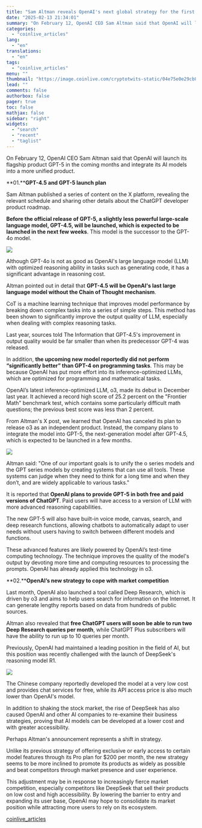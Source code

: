 ```yaml
---
title: "Sam Altman reveals OpenAI's next global strategy for the first time"
date: "2025-02-13 21:34:01"
summary: "‍‍‍‍On February 12, OpenAI CEO Sam Altman said that OpenAI will launch its flagship product GPT-5 in the coming months and integrate its AI models into a more unified product. 01.GPT-4.5 and GPT-5 launch planSam Altman published a series of content on the X platform, revealing the relevant schedule and..."
categories:
  - "coinlive_articles"
lang:
  - "en"
translations:
  - "en"
tags:
  - "coinlive_articles"
menu: ""
thumbnail: "https://image.coinlive.com/cryptotwits-static/04e75e0e29cb87998c84c7348521c02f.jpg"
lead: ""
comments: false
authorbox: false
pager: true
toc: false
mathjax: false
sidebar: "right"
widgets:
  - "search"
  - "recent"
  - "taglist"
---
```


‍‍‍‍On February 12, OpenAI CEO Sam Altman said that OpenAI will launch its flagship product GPT-5 in the coming months and integrate its AI models into a more unified product.

**01.******GPT-4.5 and GPT-5 launch plan****

Sam Altman published a series of content on the X platform, revealing the relevant schedule and sharing other details about the ChatGPT developer product roadmap.

**Before the official release of GPT-5, a slightly less powerful large-scale language model, GPT-4.5, will be launched, which is expected to be launched in the next few weeks**. This model is the successor to the GPT-4o model.

![](https://img.jinse.cn/7348778_image3.png)

Although GPT-4o is not as good as OpenAI's large language model (LLM) with optimized reasoning ability in tasks such as generating code, it has a significant advantage in reasoning cost.

Altman pointed out in detail that **GPT-4.5 will be OpenAI's last large language model without the Chain of Thought mechanism**.

CoT is a machine learning technique that improves model performance by breaking down complex tasks into a series of simple steps. This method has been shown to significantly improve the output quality of LLM, especially when dealing with complex reasoning tasks.

Last year, sources told The Information that GPT-4.5's improvement in output quality would be far smaller than when its predecessor GPT-4 was released.

In addition, **the upcoming new model reportedly did not perform “significantly better” than GPT-4 on programming tasks**. This may be because OpenAI has put more effort into its inference-optimized LLMs, which are optimized for programming and mathematical tasks.

OpenAI’s latest inference-optimized LLM, o3, made its debut in December last year. It achieved a record high score of 25.2 percent on the "Frontier Math" benchmark test, which contains some particularly difficult math questions; the previous best score was less than 2 percent.

From Altman's X post, we learned that OpenAI has canceled its plan to release o3 as an independent product. Instead, the company plans to integrate the model into GPT-5, the next-generation model after GPT-4.5, which is expected to be launched in a few months.

![](https://img.jinse.cn/7348779_image3.png)

Altman said: "One of our important goals is to unify the o series models and the GPT series models by creating systems that can use all tools. These systems can judge when they need to think for a long time and when they don’t, and are widely applicable to various tasks."

It is reported that **OpenAI plans to provide GPT-5 in both free and paid versions of ChatGPT**. Paid users will have access to a version of LLM with more advanced reasoning capabilities.

The new GPT-5 will also have built-in voice mode, canvas, search, and deep research functions, allowing chatbots to automatically adapt to user needs without users having to switch between different models and functions.

These advanced features are likely powered by OpenAI’s test-time computing technology. The technique improves the quality of the model's output by devoting more time and computing resources to processing the prompts. OpenAI has already applied this technology in o3.

**02.******OpenAI’s new strategy to cope with market competition****

Last month, OpenAI also launched a tool called Deep Research, which is driven by o3 and aims to help users search for information on the Internet. It can generate lengthy reports based on data from hundreds of public sources.

Altman also revealed that **free ChatGPT users will soon be able to run two Deep Research queries per month**, while ChatGPT Plus subscribers will have the ability to run up to 10 queries per month.

Previously, OpenAI had maintained a leading position in the field of AI, but this position was recently challenged with the launch of DeepSeek's reasoning model R1.

![](https://img.jinse.cn/7348780_image3.png)

The Chinese company reportedly developed the model at a very low cost and provides chat services for free, while its API access price is also much lower than OpenAI's model.

In addition to shaking the stock market, the rise of DeepSeek has also caused OpenAI and other AI companies to re-examine their business strategies, proving that AI models can be developed at a lower cost and with greater accessibility.

Perhaps Altman's announcement represents a shift in strategy.

Unlike its previous strategy of offering exclusive or early access to certain model features through its Pro plan for $200 per month, the new strategy seems to be more inclined to promote its products as widely as possible and beat competitors through market presence and user experience.

This adjustment may be in response to increasingly fierce market competition, especially competitors like DeepSeek that sell their products on low cost and high accessibility. By lowering the barrier to entry and expanding its user base, OpenAI may hope to consolidate its market position while attracting more users to rely on its ecosystem.

[coinlive_articles](https://www.coinlive.com/news/sam-altman-reveals-openai-s-next-global-strategy-for-the-first)
